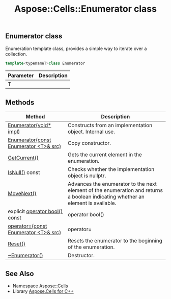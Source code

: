 ﻿---
title: Aspose::Cells::Enumerator class
linktitle: Enumerator
second_title: Aspose.Cells for C++ API Reference
description: 'Aspose::Cells::Enumerator class. Enumeration template class, provides a simple way to iterate over a collection in C++.'
type: docs
weight: 5500
url: /cpp/aspose.cells/enumerator/
---
## Enumerator class


Enumeration template class, provides a simple way to iterate over a collection.

```cpp
template<typenameT>class Enumerator
```


| Parameter | Description |
| --- | --- |
| T |  |
## Methods

| Method | Description |
| --- | --- |
| [Enumerator(void* impl)](./enumerator/) | Constructs from an implementation object. Internal use. |
| [Enumerator(const Enumerator \<T\>\& src)](./enumerator/) | Copy constructor. |
| [GetCurrent()](./getcurrent/) | Gets the current element in the enumeration. |
| [IsNull()](./isnull/) const | Checks whether the implementation object is nullptr. |
| [MoveNext()](./movenext/) | Advances the enumerator to the next element of the enumeration and returns a boolean indicating whether an element is available. |
| explicit [operator bool()](./operator_bool/) const | operator bool() |
| [operator=(const Enumerator \<T\>\& src)](./operator_asm/) | operator= |
| [Reset()](./reset/) | Resets the enumerator to the beginning of the enumeration. |
| [~Enumerator()](./~enumerator/) | Destructor. |

## See Also

* Namespace [Aspose::Cells](../)
* Library [Aspose.Cells for C++](../../)
